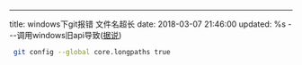 ---
title: windows下git报错 文件名超长
date: 2018-03-07 21:46:00
updated: %s
---<!--markdown-->调用windows旧api导致([据说][资料])

```bash
 git config --global core.longpaths true
```

[资料]:https://www.hongweipeng.com/index.php/archives/416/